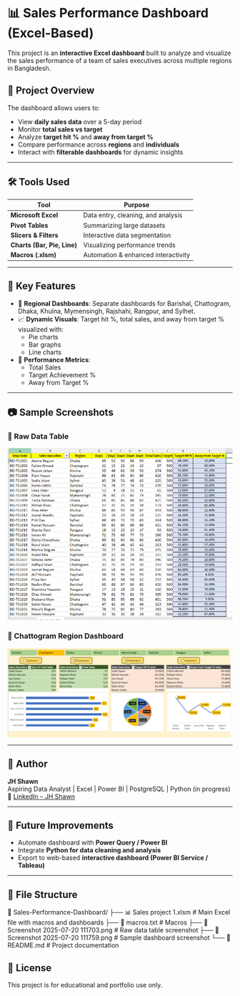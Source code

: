 # 📊 Sales Performance Dashboard (Excel-Based)

This project is an **interactive Excel dashboard** built to analyze and visualize the sales performance of a team of sales executives across multiple regions in Bangladesh.

## 📁 Project Overview

The dashboard allows users to:
- View **daily sales data** over a 5-day period
- Monitor **total sales vs target**
- Analyze **target hit %** and **away from target %**
- Compare performance across **regions** and **individuals**
- Interact with **filterable dashboards** for dynamic insights

---

## 🛠️ Tools Used

| Tool | Purpose |
|------|---------|
| **Microsoft Excel** | Data entry, cleaning, and analysis |
| **Pivot Tables** | Summarizing large datasets |
| **Slicers & Filters** | Interactive data segmentation |
| **Charts (Bar, Pie, Line)** | Visualizing performance trends |
| **Macros (.xlsm)** | Automation & enhanced interactivity |

---

## 📌 Key Features

- 📍 **Regional Dashboards**: Separate dashboards for Barishal, Chattogram, Dhaka, Khulna, Mymensingh, Rajshahi, Rangpur, and Sylhet.
- 📈 **Dynamic Visuals**: Target hit %, total sales, and away from target % visualized with:
  - Pie charts
  - Bar graphs
  - Line charts
- 🧮 **Performance Metrics**:
  - Total Sales
  - Target Achievement %
  - Away from Target %

---

## 📷 Sample Screenshots

### 🔸 Raw Data Table
![Data Table](./Screenshot%202025-07-20%20111703.png)

### 🔹 Chattogram Region Dashboard
![Dashboard](./Screenshot%202025-07-20%20111759.png)

---

## 👤 Author

**JH Shawn**  
Aspiring Data Analyst | Excel | Power BI | PostgreSQL | Python (in progress)  
🔗 [LinkedIn – JH Shawn](https://www.linkedin.com/in/jh-shawn/)

---

## 📌 Future Improvements

- Automate dashboard with **Power Query / Power BI**
- Integrate **Python for data cleaning and analysis**
- Export to web-based **interactive dashboard (Power BI Service / Tableau)**

---

## 📂 File Structure
📁 Sales-Performance-Dashboard/
├── 📊 Sales project 1.xlsm # Main Excel file with macros and dashboards
├── 💾 macros.txt # Macros 
├── 📸 Screenshot 2025-07-20 111703.png # Raw data table screenshot
├── 📸 Screenshot 2025-07-20 111759.png # Sample dashboard screenshot
└── 📄 README.md # Project documentation

## 📝 License

This project is for educational and portfolio use only.

